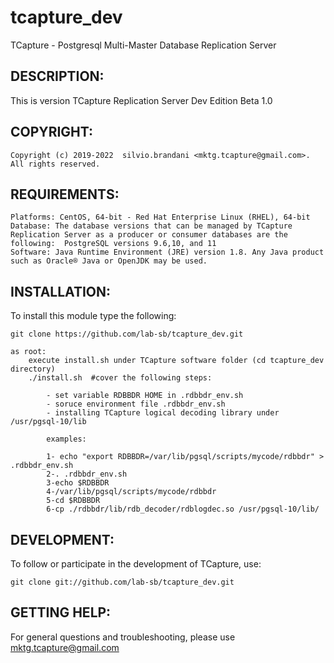 # tcapture_dev

TCapture - Postgresql Multi-Master Database Replication Server

DESCRIPTION:
------------

This is version TCapture Replication Server Dev Edition Beta 1.0

COPYRIGHT:
----------

    Copyright (c) 2019-2022  silvio.brandani <mktg.tcapture@gmail.com>. All rights reserved.


REQUIREMENTS:
-------------
	Platforms: CentOS, 64-bit - Red Hat Enterprise Linux (RHEL), 64-bit
	Database: The database versions that can be managed by TCapture Replication Server as a producer or consumer databases are the following:  PostgreSQL versions 9.6,10, and 11
	Software: Java Runtime Environment (JRE) version 1.8. Any Java product such as Oracle® Java or OpenJDK may be used.

	

INSTALLATION:
-------------

To install this module type the following:

	git clone https://github.com/lab-sb/tcapture_dev.git

	as root:
		execute install.sh under TCapture software folder (cd tcapture_dev  directory)
		./install.sh  #cover the following steps:

			- set variable RDBBDR HOME in .rdbbdr_env.sh
			- soruce environment file .rdbbdr_env.sh
			- installing TCapture logical decoding library under /usr/pgsql-10/lib
			
			examples:
			
			1- echo "export RDBBDR=/var/lib/pgsql/scripts/mycode/rdbbdr" > .rdbbdr_env.sh
			2-. .rdbbdr_env.sh
			3-echo $RDBBDR
			4-/var/lib/pgsql/scripts/mycode/rdbbdr
			5-cd $RDBBDR
			6-cp ./rdbbdr/lib/rdb_decoder/rdblogdec.so /usr/pgsql-10/lib/


DEVELOPMENT:
------------

To follow or participate in the development of TCapture, use:

	git clone git://github.com/lab-sb/tcapture_dev.git

GETTING HELP:
-------------

For general questions and troubleshooting, please use mktg.tcapture@gmail.com
